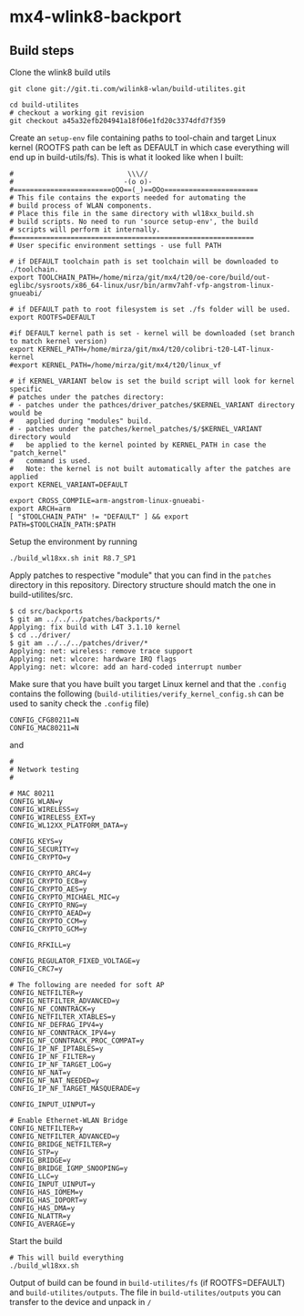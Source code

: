 # mx4-wlink8-backport

## Build steps

Clone the wlink8 build utils

	git clone git://git.ti.com/wilink8-wlan/build-utilites.git

	cd build-utilites
	# checkout a working git revision
	git checkout a45a32efb204941a18f06e1fd20c3374dfd7f359

Create an `setup-env` file containing paths to tool-chain and target Linux kernel (ROOTFS path can be left as DEFAULT in which case everything will end up in build-utils/fs). This is what it looked like when I built:

	#                            \\\//
	#                           -(o o)-
	#========================oOO==(_)==OOo=======================
	# This file contains the exports needed for automating the
	# build process of WLAN components.
	# Place this file in the same directory with wl18xx_build.sh
	# build scripts. No need to run 'source setup-env', the build
	# scripts will perform it internally.
	#===========================================================
	# User specific environment settings - use full PATH

	# if DEFAULT toolchain path is set toolchain will be downloaded to ./toolchain.
	export TOOLCHAIN_PATH=/home/mirza/git/mx4/t20/oe-core/build/out-eglibc/sysroots/x86_64-linux/usr/bin/armv7ahf-vfp-angstrom-linux-gnueabi/

	# if DEFAULT path to root filesystem is set ./fs folder will be used.
	export ROOTFS=DEFAULT

	#if DEFAULT kernel path is set - kernel will be downloaded (set branch to match kernel version)
	export KERNEL_PATH=/home/mirza/git/mx4/t20/colibri-t20-L4T-linux-kernel
	#export KERNEL_PATH=/home/mirza/git/mx4/t20/linux_vf

	# if KERNEL_VARIANT below is set the build script will look for kernel specific
	# patches under the patches directory:
	# - patches under the pathces/driver_patches/$KERNEL_VARIANT directory would be
	#   applied during "modules" build.
	# - patches under the patches/kernel_patches/$/$KERNEL_VARIANT directory would
	#   be applied to the kernel pointed by KERNEL_PATH in case the "patch_kernel"
	#   command is used.
	#   Note: the kernel is not built automatically after the patches are applied
	export KERNEL_VARIANT=DEFAULT

	export CROSS_COMPILE=arm-angstrom-linux-gnueabi-
	export ARCH=arm
	[ "$TOOLCHAIN_PATH" != "DEFAULT" ] && export PATH=$TOOLCHAIN_PATH:$PATH


Setup the environment by running

	./build_wl18xx.sh init R8.7_SP1


Apply patches to respective "module" that you can find in the `patches` directory in this repository. Directory structure should match the one in build-utilites/src.

	$ cd src/backports
	$ git am ../../../patches/backports/*
	Applying: fix build with L4T 3.1.10 kernel
	$ cd ../driver/
	$ git am ../../../patches/driver/*
	Applying: net: wireless: remove trace support
	Applying: net: wlcore: hardware IRQ flags
	Applying: net: wlcore: add an hard-coded interrupt number


Make sure that you have built you target Linux kernel and that the `.config` contains the following (`build-utilities/verify_kernel_config.sh` can be used to sanity check the `.config` file)

	CONFIG_CFG80211=N
	CONFIG_MAC80211=N

and

	#
	# Network testing
	#

	# MAC 80211
	CONFIG_WLAN=y
	CONFIG_WIRELESS=y
	CONFIG_WIRELESS_EXT=y
	CONFIG_WL12XX_PLATFORM_DATA=y

	CONFIG_KEYS=y
	CONFIG_SECURITY=y
	CONFIG_CRYPTO=y

	CONFIG_CRYPTO_ARC4=y
	CONFIG_CRYPTO_ECB=y
	CONFIG_CRYPTO_AES=y
	CONFIG_CRYPTO_MICHAEL_MIC=y
	CONFIG_CRYPTO_RNG=y
	CONFIG_CRYPTO_AEAD=y
	CONFIG_CRYPTO_CCM=y
	CONFIG_CRYPTO_GCM=y

	CONFIG_RFKILL=y

	CONFIG_REGULATOR_FIXED_VOLTAGE=y
	CONFIG_CRC7=y

	# The following are needed for soft AP
	CONFIG_NETFILTER=y
	CONFIG_NETFILTER_ADVANCED=y
	CONFIG_NF_CONNTRACK=y
	CONFIG_NETFILTER_XTABLES=y
	CONFIG_NF_DEFRAG_IPV4=y
	CONFIG_NF_CONNTRACK_IPV4=y
	CONFIG_NF_CONNTRACK_PROC_COMPAT=y
	CONFIG_IP_NF_IPTABLES=y
	CONFIG_IP_NF_FILTER=y
	CONFIG_IP_NF_TARGET_LOG=y
	CONFIG_NF_NAT=y
	CONFIG_NF_NAT_NEEDED=y
	CONFIG_IP_NF_TARGET_MASQUERADE=y

	CONFIG_INPUT_UINPUT=y

	# Enable Ethernet-WLAN Bridge
	CONFIG_NETFILTER=y
	CONFIG_NETFILTER_ADVANCED=y
	CONFIG_BRIDGE_NETFILTER=y
	CONFIG_STP=y
	CONFIG_BRIDGE=y
	CONFIG_BRIDGE_IGMP_SNOOPING=y
	CONFIG_LLC=y
	CONFIG_INPUT_UINPUT=y
	CONFIG_HAS_IOMEM=y
	CONFIG_HAS_IOPORT=y
	CONFIG_HAS_DMA=y
	CONFIG_NLATTR=y
	CONFIG_AVERAGE=y


Start the build

	# This will build everything
	./build_wl18xx.sh

Output of build can be found in `build-utilites/fs` (if ROOTFS=DEFAULT) and `build-utilites/outputs`. The file in `build-utilites/outputs` you can transfer to the device and unpack in `/`

